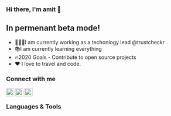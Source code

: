 ### Hi there, I'm amit 👾

## In permenant beta mode!
- 👨🏾‍💻I am currently working as a techonlogy lead @trustcheckr
- 📚I am currently learning everything 
- 🔥2020 Goals - Contribute to open source projects
- ❤️ I love to travel and code.


### Connect with me
[<img align="left" alt="soulreaper02 | Twitter" width="22px" src="https://cdn.jsdelivr.net/npm/simple-icons@v3/icons/twitter.svg" />][twitter]
[<img align="left" alt="soulreaper02 | LinkedIn" width="22px" src="https://cdn.jsdelivr.net/npm/simple-icons@v3/icons/linkedin.svg" />][linkedin]
[<img align="left" alt="soulreaper02 | Instagram" width="22px" src="https://cdn.jsdelivr.net/npm/simple-icons@v3/icons/instagram.svg" />][instagram]


<br />


### Languages & Tools



<br />
<br />

[instagram]: https://www.instagram.com/amit_kumar_02
[linkedin]: https://www.linkedin.com/in/amit-kumar-0206/
[twitter]: https://twitter.com/TypeErr
